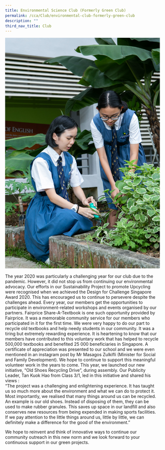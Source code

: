 ```yaml
---
title: Environmental Science Club (Formerly Green Club)
permalink: /cca/Club/environmental-club-formerly-green-club
description: ""
third_nav_title: Club
---
```

![](/images/IMG-0182_Green%20Club.jpg)

The year 2020 was particularly a challenging year for our club due to the pandemic. However, it did not stop us from continuing our environmental advocacy. Our efforts in our Sustainability Project to promote Upcycling were recognised when we achieved the Design for Challenge Singapore Award 2020. This has encouraged us to continue to persevere despite the challenges ahead.
Every year, our members get the opportunities to participate in environment-related workshops and events organised by our partners. Fairprice Share-A-Textbook is one such opportunity provided by Fairprice. It was a memorable community service for our members who participated in it for the first time.  We were very happy to do our part to recycle old textbooks and help needy students in our community.  It was a tiring but extremely rewarding experience. It is heartening to know that our members have contributed to this voluntary work that has helped to recycle 500,000 textbooks and benefited 25 000 beneficiaries in Singapore. A certificate of appreciation was presented to our school and we were even mentioned in an instagram post by Mr Masagos Zulkifli (Minister for Social and Family Development). We hope to continue to support this meaningful volunteer work in the years to come.
This year, we launched our new initiative, “Old Shoes Recycling Drive”, during assembly.  Our Publicity Leader, Tan Kuok Hao from Class 3/1, led in this initiative and shared his views :  
“The project was a challenging and enlightening experience. It has taught us so much more about the environment and what we can do to protect it. Most importantly, we realised that many things around us can be recycled. An example is our old shoes. Instead of disposing of them, they can be used to make rubber granules. This saves up space in our landfill and also conserves new resources from being expended in making sports facilities. If we pay attention to the little things around us, little by little, we can definitely make a difference for the good of the environment.”

We hope to reinvent and think of innovative ways to continue our community outreach in this new norm and we look forward to your continuous support in our green projects. 